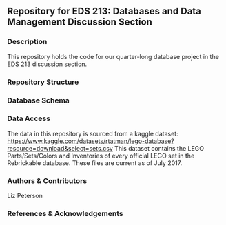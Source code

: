 ## Repository for EDS 213: Databases and Data Management Discussion Section

### Description
This repository holds the code for our quarter-long database project in the EDS 213 discussion section. 

### Repository Structure

### Database Schema


### Data Access
The data in this repository is sourced from a kaggle dataset: https://www.kaggle.com/datasets/rtatman/lego-database?resource=download&select=sets.csv
This dataset contains the LEGO Parts/Sets/Colors and Inventories of every official LEGO set in the Rebrickable database. These files are current as of July 2017. 

### Authors & Contributors
Liz Peterson

### References & Acknowledgements
